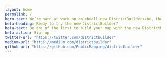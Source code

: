 ```yaml
---
layout: home
permalink: /
hero-text: We’re hard at work on an <b>all-new DistrictBuilder</b>, the free and open redistricting tool for everyone. Pick any state, draw your map, and make your voice heard for fair districts. Down to <b>block level</b>. All with an intuitive interface powered by a decade of redistricting experience.
beta-heading: Ready to try the new DistrictBuilder?
beta-text: Be one of the first to build your map with the new DistrictBuilder. Sign up to receive updates and hear from us when we launch.
beta-action: Sign up
twitter-url: "https://twitter.com/districtbuilder"
medium-url: "https://medium.com/districtbuilder"
github-url: "https://github.com/PublicMapping/districtbuilder"
---
```

